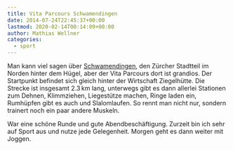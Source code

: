 ```yaml
---
title: Vita Parcours Schwamendingen
date: 2014-07-24T22:45:37+00:00
lastmod: 2020-02-14T00:14:09+00:00
author: Mathias Wellner
categories:
  - sport
---
```

Man kann viel sagen über [Schwamendingen](http://de.wikipedia.org/wiki/Schwamendingen), den Zürcher Stadtteil im Norden hinter dem Hügel, aber der Vita Parcours dort ist grandios. Der Startpunkt befindet sich gleich hinter der Wirtschaft Ziegelhütte. Die Strecke ist insgesamt 2.3&thinsp;km lang, unterwegs gibt es dann allerlei Stationen zum Dehnen, Klimmziehen, Liegestütze machen, Ringe laden ein, Rumhüpfen gibt es auch und Slalomlaufen. So rennt man nicht nur, sondern trainert noch ein paar andere Muskeln. 
<!--more-->

War eine schöne Runde und gute Abendbeschäftigung. Zurzeit bin ich sehr auf Sport aus und nutze jede Gelegenheit. Morgen geht es dann weiter mit Joggen.